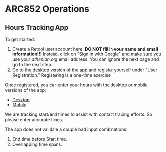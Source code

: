 # ARC852 Operations

## Hours Tracking App

To get started:

1. [Create a Retool user account here](https://login.retool.com/auth/signup).
   **DO NOT fill in your name and email information!!!**
   Instead, click on "Sign in with Google" and make sure you use your *athenian.org* email address. You can ignore the
   next page and go to the next step.
2. Go to the [desktop](https://arc852.retool.com/apps/Hours%20Tracker%20App/User%20Registration)
   version of the app and register yourself under "User Registration." Registering is a one-time exercise.

Once registered, you can enter your hours with the desktop or mobile versions of the app:

* [Desktop](https://arc852.retool.com/apps/Hours%20Tracker%20App/Hours%20Tracker)
* [Mobile](https://arc852.retool.com/apps/Hours%20Tracker%20App/Mobile%20Hours%20Tracker)

We are tracking start/end times to assist with contact tracing efforts. So please enter accurate times.

The app does not validate a couple bad input combinations:

1. End time before Start time.
2. Overlapping time spans. 


